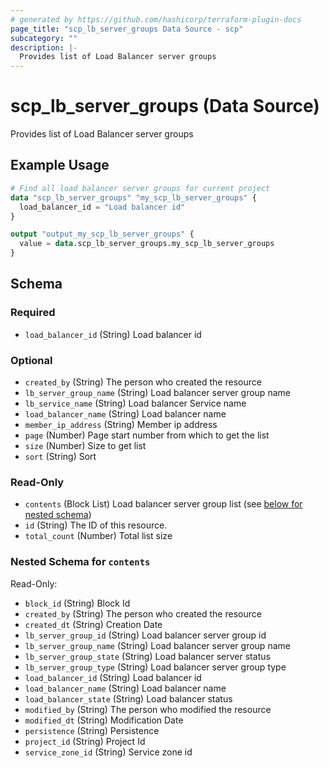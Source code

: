 ```yaml
---
# generated by https://github.com/hashicorp/terraform-plugin-docs
page_title: "scp_lb_server_groups Data Source - scp"
subcategory: ""
description: |-
  Provides list of Load Balancer server groups
---
```


# scp_lb_server_groups (Data Source)

Provides list of Load Balancer server groups

## Example Usage

```terraform
# Find all load balancer server groups for current project
data "scp_lb_server_groups" "my_scp_lb_server_groups" {
  load_balancer_id = "Load balancer id"
}

output "output_my_scp_lb_server_groups" {
  value = data.scp_lb_server_groups.my_scp_lb_server_groups
}
```

<!-- schema generated by tfplugindocs -->
## Schema

### Required

- `load_balancer_id` (String) Load balancer id

### Optional

- `created_by` (String) The person who created the resource
- `lb_server_group_name` (String) Load balancer server group name
- `lb_service_name` (String) Load balancer Service name
- `load_balancer_name` (String) Load balancer name
- `member_ip_address` (String) Member ip address
- `page` (Number) Page start number from which to get the list
- `size` (Number) Size to get list
- `sort` (String) Sort

### Read-Only

- `contents` (Block List) Load balancer server group list (see [below for nested schema](#nestedblock--contents))
- `id` (String) The ID of this resource.
- `total_count` (Number) Total list size

<a id="nestedblock--contents"></a>
### Nested Schema for `contents`

Read-Only:

- `block_id` (String) Block Id
- `created_by` (String) The person who created the resource
- `created_dt` (String) Creation Date
- `lb_server_group_id` (String) Load balancer server group id
- `lb_server_group_name` (String) Load balancer server group name
- `lb_server_group_state` (String) Load balancer server status
- `lb_server_group_type` (String) Load balancer server group type
- `load_balancer_id` (String) Load balancer id
- `load_balancer_name` (String) Load balancer name
- `load_balancer_state` (String) Load balancer status
- `modified_by` (String) The person who modified the resource
- `modified_dt` (String) Modification Date
- `persistence` (String) Persistence
- `project_id` (String) Project Id
- `service_zone_id` (String) Service zone id


